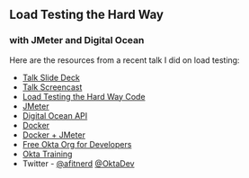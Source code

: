 ## Load Testing the Hard Way
### with JMeter and Digital Ocean

Here are the resources from a recent talk I did on load testing:

* [Talk Slide Deck](LoadTestingtheHardWay.pdf)
* [Talk Screencast](https://youtu.be/f79Eitz5sUg)
* [Load Testing the Hard Way Code](https://github.com/dogeared/load-testing-the-hard-way-example)
* [JMeter](https://jmeter.apache.org/)
* [Digital Ocean API](https://developers.digitalocean.com/documentation/v2)
* [Docker](https://www.docker.com/)
* [Docker + JMeter](https://github.com/ajeetraina/jmeter-docker)
* [Free Okta Org for Developers](https://developer.okta.com)
* [Okta Training](https://www.okta.com/services/training/)
* Twitter - [@afitnerd](https://twitter.com/afitnerd) [@OktaDev](https://twitter.com/oktadev)

